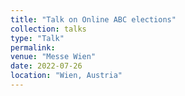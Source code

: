 ```yaml
---
title: "Talk on Online ABC elections"
collection: talks
type: "Talk"
permalink: 
venue: "Messe Wien"
date: 2022-07-26
location: "Wien, Austria"
---
```


